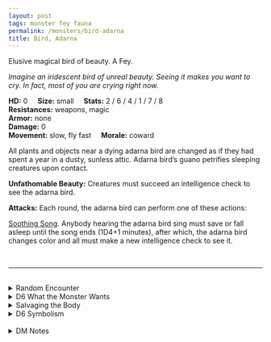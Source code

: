 ```yaml
---
layout: post
tags: monster fey fauna
permalink: /monsters/bird-adarna
title: Bird, Adarna
---
```


Elusive magical bird of beauty. A Fey.

*Imagine an iridescent bird of unreal beauty. Seeing it makes you want to cry. In fact, most of you are crying right now.*

**HD:** 0  &nbsp; &nbsp;  **Size:** small &nbsp; &nbsp; **Stats:** 2 / 6 / 4 / 1 / 7 / 8 <br>
**Resistances:** weapons, magic <br>
**Armor:** none <br>
**Damage:** 0 <br>
**Movement:** slow, fly fast &nbsp; &nbsp; **Morale:** coward <br>

All plants and objects near a dying adarna bird are changed as if they had spent a year in a dusty, sunless attic. Adarna bird’s guano petrifies sleeping creatures upon contact.

**Unfathomable Beauty:** Creatures must succeed an intelligence check to see the adarna bird. 

**Attacks:** Each round, the adarna bird can perform one of these actions:

<ins>Soothing Song</ins>. Anybody hearing the adarna bird sing must save or fall asleep until the song ends (1D4+1 minutes), after which, the adarna bird changes color and all must make a new intelligence check to see it.

<br>

---

<br> 

<details>
<summary>Random Encounter</summary>

  
1. **Monster:** 1 adarna bird.
1. **Lair:** A human-sized magnificent lyre-shaped nest made of woven gold flowers. Coins and shiny, delicate trinkets are set in a perfect circle in the nest’s opening. Passing through the opening cleans as if taking a perfumed bath, but the next time a trespasser sleeps, they will dream of the adarna song, only waking up 1D6 days later. <br>	&nbsp; OR <br>	**Omen:** You hear a heartbreakingly beautiful bird song, your eyes starts to grow heavy. See *soothing song* ability.
1. **Spoor:** One broken iridescent feather only visible to creatures with more than 5 intelligence.
1. **Tracks:** Two joyful notes resonate far in a random direction.
1. **Trace:** A person (D4 1:Artist, 2:Noble, 3:Child, 4:Ettercap) arrives with legends of the bird. They are escorted by a (D4 1:Veteran Game Hunter, 2:Local Guide, 3:Oneirologist, 4:Pet).
1. **Trace:** A person petrified while napping. A small stain of dried guano on their forehead.

</details>

<details>
<summary>D6 What the Monster Wants </summary>

1. Decorate the place with fresh flowers, only for them to die before the task is complete.
1. To be captured by an impossibly good person.
1. Transition through all the colors.
1. Clean the area completely.
1. Freeze in time a person at its beauty peak.
1. Sing a duet that matches its beauty.

</details>

<details>
<summary>Salvaging the Body</summary>
  
A quill made of an adarna bird feather is prized by wizards who can use it to scribe a new spell with the word *chromatic*.

Collecting adarna bird guano is hard, but the substance is also powerful and precious. Fresh adarna bird’s guano petrifies sleeping creatures upon contact.

<span class="alchemy">**Adarna Guano.** Petrifies a sleeping creature upon contact with their bare skin.</span>

</details>

<details markdown="1">
<summary>D6 Symbolism</summary>

In local cultures the adarna bird is a symbol of ...

1. Beauty
1. Moral Worth
1. Goodness
1. Superficiality
1. Perfection
1. Sacred 

</details>

<br>

<details>
<summary>DM Notes</summary>
  
*The adarna bird appears in the Filipino epic poem of the same name by José de la Cruz. [Richard J. Leblanc Jr](http://savevsdragon.blogspot.com/)'s adaptation in the [Creature Compendium](https://www.drivethrurpg.com/product/147588/CC1-Creature-Compendium) is very close to the original. For my version, I removed the piercing shriek (too violent for a creature of beauty), made it a fey, and more importantly, added the petrifying shit back from the original story, because it's hilarious. — SaltyGoo*

</details>
